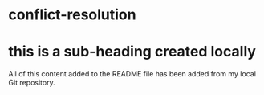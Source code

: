 # conflict-resolution

# this is a sub-heading created locally

All of this content added to the README file has been added from my local Git repository.
